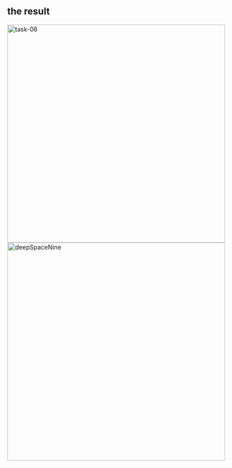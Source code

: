 ## the result

<img width="500" alt="task-08" src="https://user-images.githubusercontent.com/46717848/166947923-b646edd6-a954-44ec-a68e-d31f9379409b.png">

<img width="500" alt="deepSpaceNine" src="https://user-images.githubusercontent.com/46717848/166949500-47dc0a61-7af3-4b65-944c-f52fa726400c.png">

